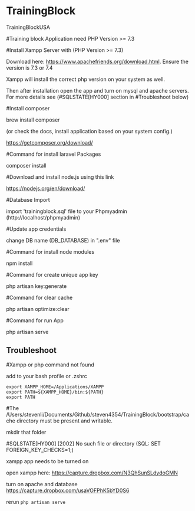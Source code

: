 # TrainingBlock
TrainingBlockUSA

#Training block Application need PHP Version >= 7.3

#Install Xampp Server with (PHP Version >= 7.3)

Download here: https://www.apachefriends.org/download.html. Ensure the version is 7.3 or 7.4

Xampp will install the correct php version on your system as well.

Then after installation open the app and turn on mysql and apache servers. For more details see (#SQLSTATE[HY000] section in #Troubleshoot below)

#Install composer

brew install composer

(or check the docs, install application based on your system config.)

https://getcomposer.org/download/

#Command for install laravel Packages

composer install

#Download and install node.js using this link

https://nodejs.org/en/download/

#Database Import

import 'trainingblock.sql' file to your Phpmyadmin (http://localhost/phpmyadmin)

#Update app credentials

change DB name (DB_DATABASE) in ".env" file

#Command for install node modules

npm install

#Command for create unique app key

php artisan key:generate

#Command for clear cache

php artisan optimize:clear

#Command for run App

php artisan serve

## Troubleshoot

#Xampp or php command not found

add to your bash profile or .zshrc

```
export XAMPP_HOME=/Applications/XAMPP
export PATH=${XAMPP_HOME}/bin:${PATH}
export PATH
```

#The /Users/stevenli/Documents/Github/steven4354/TrainingBlock/bootstrap/cache directory must be present and writable.

mkdir that folder

#SQLSTATE[HY000] [2002] No such file or directory (SQL: SET FOREIGN_KEY_CHECKS=1;)

xampp app needs to be turned on

open xampp here:
https://capture.dropbox.com/N3QhSunSLdydoGMN

turn on apache and database
https://capture.dropbox.com/usaVOFPhK5bYD0S6

rerun
`php artisan serve`
